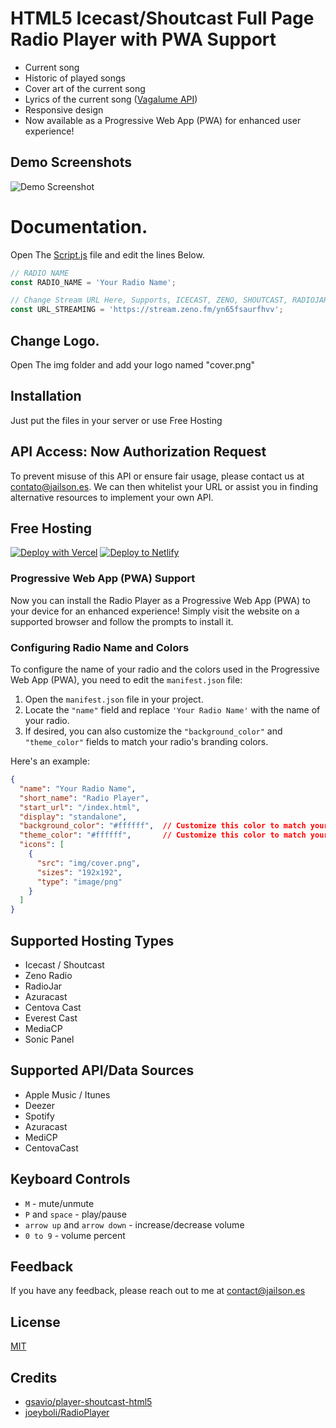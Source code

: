 # HTML5 Icecast/Shoutcast Full Page Radio Player with PWA Support

* Current song
* Historic of played songs
* Cover art of the current song
* Lyrics of the current song ([Vagalume API](https://api.vagalume.com.br/docs/))
* Responsive design
* Now available as a Progressive Web App (PWA) for enhanced user experience!


## Demo Screenshots

![Demo Screenshot](https://i.imgur.com/PJGKsGh.jpg)



# Documentation.

Open The [Script.js](https://github.com/jailsonsb2/RadioPlayer-All-Streams/blob/main/js/script.js) file and edit the lines Below.

```javascript
// RADIO NAME
const RADIO_NAME = 'Your Radio Name';

// Change Stream URL Here, Supports, ICECAST, ZENO, SHOUTCAST, RADIOJAR and any other stream service.
const URL_STREAMING = 'https://stream.zeno.fm/yn65fsaurfhvv';

 ```

 ## Change Logo.

 Open The img folder and add your logo named "cover.png"

 ## Installation
Just put the files in your server or use Free Hosting

 ## API Access: Now Authorization Request
To prevent misuse of this API or ensure fair usage, please contact us at contato@jailson.es. We can then whitelist your URL or assist you in finding alternative resources to implement your own API.



## Free Hosting

[![Deploy with Vercel](https://vercel.com/button)](https://vercel.com/new/clone?repository-url=https://github.com/jailsonsb2/RadioPlayer-All-Streams)
[![Deploy to Netlify](https://www.netlify.com/img/deploy/button.svg)](https://app.netlify.com/start/deploy?repository=https://github.com/jailsonsb2/RadioPlayer-All-Streams)

### Progressive Web App (PWA) Support

Now you can install the Radio Player as a Progressive Web App (PWA) to your device for an enhanced experience! Simply visit the website on a supported browser and follow the prompts to install it.

### Configuring Radio Name and Colors

To configure the name of your radio and the colors used in the Progressive Web App (PWA), you need to edit the `manifest.json` file:

1. Open the `manifest.json` file in your project.
2. Locate the `"name"` field and replace `'Your Radio Name'` with the name of your radio.
3. If desired, you can also customize the `"background_color"` and `"theme_color"` fields to match your radio's branding colors.

Here's an example:

```json
{
  "name": "Your Radio Name",
  "short_name": "Radio Player",
  "start_url": "/index.html",
  "display": "standalone",
  "background_color": "#ffffff",  // Customize this color to match your branding
  "theme_color": "#ffffff",       // Customize this color to match your branding
  "icons": [
    {
      "src": "img/cover.png",
      "sizes": "192x192",
      "type": "image/png"
    }
  ]
}

```

## Supported Hosting Types
* Icecast / Shoutcast
* Zeno Radio
* RadioJar
* Azuracast
* Centova Cast
* Everest Cast
* MediaCP
* Sonic Panel

## Supported API/Data Sources
* Apple Music / Itunes
* Deezer
* Spotify
* Azuracast 
* MediCP 
* CentovaCast

## Keyboard Controls 
* `M` - mute/unmute
* `P` and `space` - play/pause
* `arrow up` and `arrow down` - increase/decrease volume
* `0 to 9` - volume percent


## Feedback

If you have any feedback, please reach out to me at contact@jailson.es


## License

[MIT](https://github.com/gsavio/player-shoutcast-html5/blob/master/LICENSE)

## Credits
* [gsavio/player-shoutcast-html5](https://github.com/gsavio/player-shoutcast-html5)
* [joeyboli/RadioPlayer](https://github.com/joeyboli/RadioPlayer)


